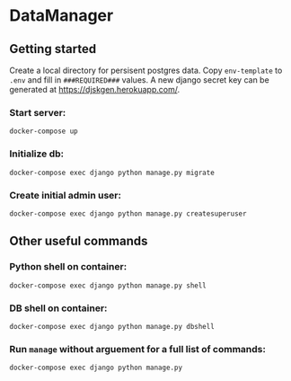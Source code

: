 # DataManager
 
## Getting started

Create a local directory for persisent postgres data. Copy `env-template` to `.env` and fill in `###REQUIRED###` values. A new django secret key can be generated at https://djskgen.herokuapp.com/.

### Start server:
```docker-compose up```

### Initialize db:
```docker-compose exec django python manage.py migrate```

### Create initial admin user:
```docker-compose exec django python manage.py createsuperuser``` 


## Other useful commands

### Python shell on container:
```docker-compose exec django python manage.py shell```

### DB shell on container:    
```docker-compose exec django python manage.py dbshell```

### Run `manage` without arguement for a full list of commands:
```docker-compose exec django python manage.py```



